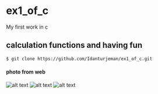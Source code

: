 # ex1_of_c
My first work in c

## calculation functions and having fun

```sh
$ git clone https://github.com/Idanturjeman/ex1_of_c.git

```

#### photo from web
![alt text]( https://www.onlinemathlearning.com/image-files/function-operation.png)
![alt text]( https://study.com/cimages/multimages/16/power_functions4.png)
![alt text]( https://lh3.googleusercontent.com/proxy/mVdPU8a7iBwXG3dua5uLnQXhYnlsFZFAnax_WDFagA_1KhREjJ_oxoUR1i1zAzi1NSi80btH-6kawkC36ABDiIsdYM37h_S3gGgMvLx2wzwi_xMV7bX333hRDZ1Dh-RE0onZ)
